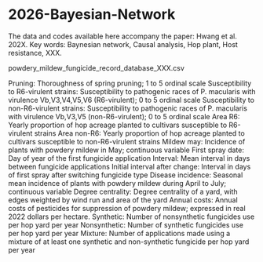 # 2026-Bayesian-Network
The data and codes available here accompany the paper: Hwang et al. 202X. 
Key words: Baynesian network, Causal analysis, Hop plant, Host resistance, XXX.

powdery_mildew_fungicide_record_database_XXX.csv

Pruning: Thoroughness of spring pruning; 1 to 5 ordinal scale
Susceptibility to R6-virulent strains: Susceptibility to pathogenic races of P. macularis with virulence Vb,V3,V4,V5,V6 (R6-virulent); 0 to 5 ordinal scale
Susceptibility to non-R6-virulent strains: Susceptibility to pathogenic races of P. macularis with virulence Vb,V3,V5 (non-R6-virulent); 0 to 5 ordinal scale
Area R6: Yearly proportion of hop acreage planted to cultivars susceptible to R6-virulent strains 
Area non-R6: Yearly proportion of hop acreage planted to cultivars susceptible to non-R6-virulent strains 
Mildew may: Incidence of plants with powdery mildew in May; continuous variable
First spray date: Day of year of the first fungicide application
Interval: Mean interval in days between fungicide applications
Initial interval after change: Interval in days of first spray after switching fungicide type
Disease incidence: Seasonal mean incidence of plants with powdery mildew during April to July; continuous variable
Degree centrality: Degree centrality of a yard, with edges weighted by wind run and area of the yard
Annual costs: Annual costs of pesticides for suppression of powdery mildew; expressed in real 2022 dollars per hectare.
Synthetic: Number of nonsynthetic fungicides use per hop yard per year
Nonsynthetic: Number of synthetic fungicides use per hop yard per year
Mixture: Number of applications made using a mixture of at least one synthetic and non-synthetic fungicide per hop yard per year 
